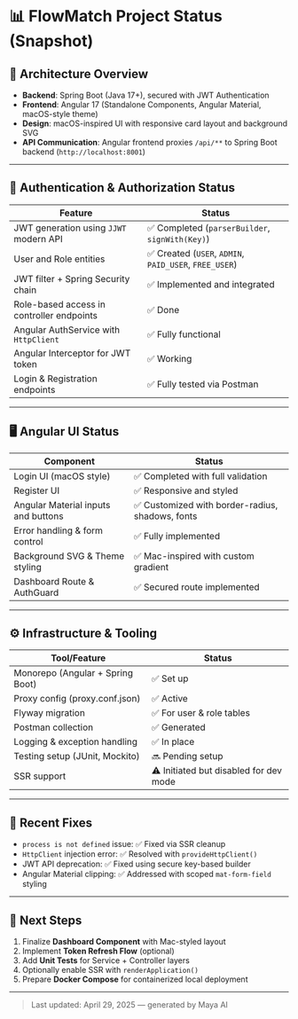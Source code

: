 # 📊 FlowMatch Project Status (Snapshot)

## 🧩 Architecture Overview
- **Backend**: Spring Boot (Java 17+), secured with JWT Authentication
- **Frontend**: Angular 17 (Standalone Components, Angular Material, macOS-style theme)
- **Design**: macOS-inspired UI with responsive card layout and background SVG
- **API Communication**: Angular frontend proxies `/api/**` to Spring Boot backend (`http://localhost:8001`)

---

## 🔐 Authentication & Authorization Status
| Feature | Status |
|--------|--------|
| JWT generation using `JJWT` modern API | ✅ Completed (`parserBuilder`, `signWith(Key)`) |
| User and Role entities | ✅ Created (`USER`, `ADMIN`, `PAID_USER`, `FREE_USER`) |
| JWT filter + Spring Security chain | ✅ Implemented and integrated |
| Role-based access in controller endpoints | ✅ Done |
| Angular AuthService with `HttpClient` | ✅ Fully functional |
| Angular Interceptor for JWT token | ✅ Working |
| Login & Registration endpoints | ✅ Fully tested via Postman |

---

## 🖥️ Angular UI Status
| Component | Status |
|-----------|--------|
| Login UI (macOS style) | ✅ Completed with full validation |
| Register UI | ✅ Responsive and styled |
| Angular Material inputs and buttons | ✅ Customized with border-radius, shadows, fonts |
| Error handling & form control | ✅ Fully implemented |
| Background SVG & Theme styling | ✅ Mac-inspired with custom gradient |
| Dashboard Route & AuthGuard | ✅ Secured route implemented |

---

## ⚙️ Infrastructure & Tooling
| Tool/Feature | Status |
|--------------|--------|
| Monorepo (Angular + Spring Boot) | ✅ Set up |
| Proxy config (proxy.conf.json) | ✅ Active |
| Flyway migration | ✅ For user & role tables |
| Postman collection | ✅ Generated |
| Logging & exception handling | ✅ In place |
| Testing setup (JUnit, Mockito) | 🔜 Pending setup |
| SSR support | ⚠️ Initiated but disabled for dev mode |

---

## 🔧 Recent Fixes
- `process is not defined` issue: ✅ Fixed via SSR cleanup
- `HttpClient` injection error: ✅ Resolved with `provideHttpClient()`
- JWT API deprecation: ✅ Fixed using secure key-based builder
- Angular Material clipping: ✅ Addressed with scoped `mat-form-field` styling

---

## 🧭 Next Steps
1. Finalize **Dashboard Component** with Mac-styled layout
2. Implement **Token Refresh Flow** (optional)
3. Add **Unit Tests** for Service + Controller layers
4. Optionally enable SSR with `renderApplication()`
5. Prepare **Docker Compose** for containerized local deployment

---

> Last updated: April 29, 2025 — generated by Maya AI

